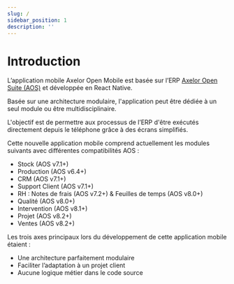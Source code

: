 ```yaml
---
slug: /
sidebar_position: 1
description: ''
---
```


# Introduction

L’application mobile Axelor Open Mobile est basée sur l’ERP [Axelor Open Suite (AOS)](https://github.com/axelor/axelor-open-suite) et développée en React Native.

Basée sur une architecture modulaire, l'application peut être dédiée à un seul module ou être multidisciplinaire.

L'objectif est de permettre aux processus de l’ERP d'être exécutés directement depuis le téléphone grâce à des écrans simplifiés.

Cette nouvelle application mobile comprend actuellement les modules suivants avec différentes compatibilités AOS :

- Stock (AOS v7.1+)
- Production (AOS v6.4+)
- CRM (AOS v7.1+)
- Support Client (AOS v7.1+)
- RH : Notes de frais (AOS v7.2+) & Feuilles de temps (AOS v8.0+)
- Qualité (AOS v8.0+)
- Intervention (AOS v8.1+)
- Projet (AOS v8.2+)
- Ventes (AOS v8.2+)

Les trois axes principaux lors du développement de cette application mobile étaient :

- Une architecture parfaitement modulaire
- Faciliter l’adaptation à un projet client
- Aucune logique métier dans le code source
